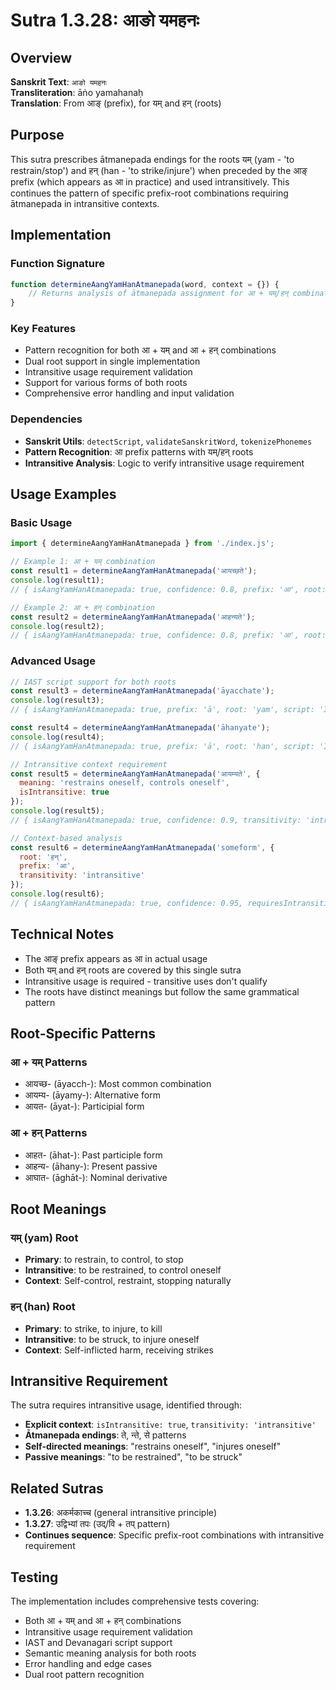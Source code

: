 # Sutra 1.3.28: आङो यमहनः

## Overview

**Sanskrit Text**: `आङो यमहनः`  
**Transliteration**: āṅo yamahanaḥ  
**Translation**: From आङ् (prefix), for यम् and हन् (roots)

## Purpose

This sutra prescribes ātmanepada endings for the roots यम् (yam - 'to restrain/stop') and हन् (han - 'to strike/injure') when preceded by the आङ् prefix (which appears as आ in practice) and used intransitively. This continues the pattern of specific prefix-root combinations requiring ātmanepada in intransitive contexts.

## Implementation

### Function Signature
```javascript
function determineAangYamHanAtmanepada(word, context = {}) {
    // Returns analysis of ātmanepada assignment for आ + यम्/हन् combinations
}
```

### Key Features
- Pattern recognition for both आ + यम् and आ + हन् combinations
- Dual root support in single implementation
- Intransitive usage requirement validation
- Support for various forms of both roots
- Comprehensive error handling and input validation

### Dependencies
- **Sanskrit Utils**: `detectScript`, `validateSanskritWord`, `tokenizePhonemes`
- **Pattern Recognition**: आ prefix patterns with यम्/हन् roots
- **Intransitive Analysis**: Logic to verify intransitive usage requirement

## Usage Examples

### Basic Usage
```javascript
import { determineAangYamHanAtmanepada } from './index.js';

// Example 1: आ + यम् combination
const result1 = determineAangYamHanAtmanepada('आयच्छते');
console.log(result1); 
// { isAangYamHanAtmanepada: true, confidence: 0.8, prefix: 'आ', root: 'यम्' }

// Example 2: आ + हन् combination
const result2 = determineAangYamHanAtmanepada('आहन्यते');
console.log(result2); 
// { isAangYamHanAtmanepada: true, confidence: 0.8, prefix: 'आ', root: 'हन्' }
```

### Advanced Usage
```javascript
// IAST script support for both roots
const result3 = determineAangYamHanAtmanepada('āyacchate');
console.log(result3);
// { isAangYamHanAtmanepada: true, prefix: 'ā', root: 'yam', script: 'IAST' }

const result4 = determineAangYamHanAtmanepada('āhanyate');
console.log(result4);
// { isAangYamHanAtmanepada: true, prefix: 'ā', root: 'han', script: 'IAST' }

// Intransitive context requirement
const result5 = determineAangYamHanAtmanepada('आयम्यते', {
  meaning: 'restrains oneself, controls oneself',
  isIntransitive: true
});
console.log(result5);
// { isAangYamHanAtmanepada: true, confidence: 0.9, transitivity: 'intransitive' }

// Context-based analysis
const result6 = determineAangYamHanAtmanepada('someform', {
  root: 'हन्',
  prefix: 'आ',
  transitivity: 'intransitive'
});
console.log(result6);
// { isAangYamHanAtmanepada: true, confidence: 0.95, requiresIntransitive: true }
```

## Technical Notes

- The आङ् prefix appears as आ in actual usage
- Both यम् and हन् roots are covered by this single sutra
- Intransitive usage is required - transitive uses don't qualify
- The roots have distinct meanings but follow the same grammatical pattern

## Root-Specific Patterns

### आ + यम् Patterns
- आयच्छ- (āyacch-): Most common combination
- आयम्य- (āyamy-): Alternative form
- आयत- (āyat-): Participial form

### आ + हन् Patterns
- आहत- (āhat-): Past participle form
- आहन्य- (āhany-): Present passive
- आघात- (āghāt-): Nominal derivative

## Root Meanings

### यम् (yam) Root
- **Primary**: to restrain, to control, to stop
- **Intransitive**: to be restrained, to control oneself
- **Context**: Self-control, restraint, stopping naturally

### हन् (han) Root  
- **Primary**: to strike, to injure, to kill
- **Intransitive**: to be struck, to injure oneself
- **Context**: Self-inflicted harm, receiving strikes

## Intransitive Requirement

The sutra requires intransitive usage, identified through:
- **Explicit context**: `isIntransitive: true`, `transitivity: 'intransitive'`
- **Ātmanepada endings**: ते, न्ते, से patterns
- **Self-directed meanings**: "restrains oneself", "injures oneself"
- **Passive meanings**: "to be restrained", "to be struck"

## Related Sutras

- **1.3.26**: अकर्मकाच्च (general intransitive principle)
- **1.3.27**: उद्विभ्यां तपः (उद्/वि + तप् pattern)
- **Continues sequence**: Specific prefix-root combinations with intransitive requirement

## Testing

The implementation includes comprehensive tests covering:
- Both आ + यम् and आ + हन् combinations
- Intransitive usage requirement validation
- IAST and Devanagari script support
- Semantic meaning analysis for both roots
- Error handling and edge cases
- Dual root pattern recognition
